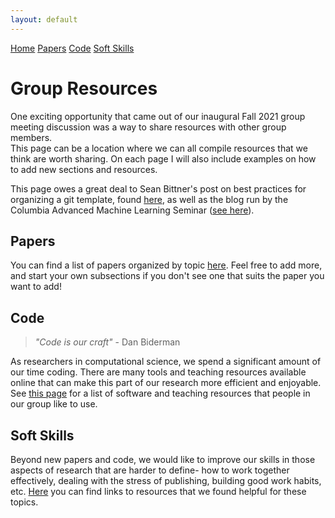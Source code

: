 ```yaml
---
layout: default
---
```


<script src='https://cdnjs.cloudflare.com/ajax/libs/mathjax/2.7.5/latest.js?config=TeX-MML-AM_CHTML' async></script>


<div class="topnav">
  <a class="active" href="#">Home</a>
  <a href="../group_resources/papers">Papers</a>
  <a href="../group_resources/code">Code</a>
  <a href="../group_resources/soft_skills">Soft Skills</a>
</div>

 

# Group Resources 
One exciting opportunity that came out of our inaugural Fall 2021 group meeting discussion was a way to share resources with other group members.  
This page can be a location where we can all compile resources that we think are worth sharing. On each page I will also include examples on how to add new sections and resources. 

This page owes a great deal to Sean Bittner's post on best practices for organizing a git template, found [here](https://github.com/cunningham-lab/git_template), as well as the blog run by the Columbia Advanced Machine Learning Seminar ([see here](https://github.com/casmls)). 

## Papers 

You can find a list of papers organized by topic [here](../group_resources/papers). Feel free to add more, and start your own subsections if you don't see one that suits the paper you want to add! 

## Code 

> *"Code is our craft"*
>     - Dan Biderman

As researchers in computational science, we spend a significant amount of our time coding. There are many tools and teaching resources available online that can make this part of our research more efficient and enjoyable. See [this page](../group_resources/code) for a list of software and teaching resources that people in our group like to use. 

## Soft Skills 

Beyond new papers and code, we would like to improve our skills in those aspects of research that are harder to define- how to work together effectively, dealing with the stress of publishing, building good work habits, etc. [Here](../group_resources/soft_skills) you can find links to resources that we found helpful for these topics.  


